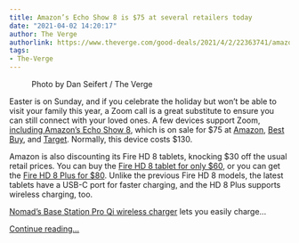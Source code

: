 ```yaml
---
title: Amazon’s Echo Show 8 is $75 at several retailers today
date: "2021-04-02 14:20:17"
author: The Verge
authorlink: https://www.theverge.com/good-deals/2021/4/2/22363741/amazon-echo-show-8-fire-hd-8-tablet-nomad-base-station-pro-deal-sale
tags:
- The-Verge
---
```

<figure>
      <img alt="" src="https://cdn.vox-cdn.com/thumbor/h-gFiPAVYH7WAQkdQOQhFpOGOxw=/0x0:2040x1360/1310x873/cdn.vox-cdn.com/uploads/chorus_image/image/69066242/dseifert_191123_3810_0001.0.jpg" />
        <figcaption>Photo by Dan Seifert / The Verge</figcaption>
    </figure>

  <p id="NbdJCk">Easter is on Sunday, and if you celebrate the holiday but won’t be able to visit your family this year, a Zoom call is a great substitute to ensure you can still connect with your loved ones. A few devices support Zoom, <a href="https://www.theverge.com/2020/12/18/22188551/amazon-echo-group-calling-video-voice-calls-feature-available">including Amazon’s Echo Show 8</a>, which is on sale for $75 at <a href="https://www.amazon.com/dp/B07PF1Y28C?tag=theverge02-20" rel="sponsored nofollow noopener" target="_blank">Amazon</a>, <a href="https://shop-links.co/1724867471427496922#donotlink" rel="sponsored nofollow noopener" target="_blank">Best Buy</a>, and <a href="https://goto.target.com/c/482924/81938/2092?u=https%3A%2F%2Fwww.target.com%2Fp%2Famazon-echo-show-8-hd-8in-smart-display%2F-%2FA-81795783%3Fpreselect%3D78656158%26clkid%3D7eebb553N627e11ebb06342010a246e3d%26lnm%3D81938%26afid%3DVox%2520Media%26ref%3Dtgt_adv_xasd0002%26clkid%3D7eebb553N627e11ebb06342010a246e3d%26lnm%3D81938%26afid%3DVox%2520Media%26ref%3Dtgt_adv_xasd0002%23lnk%3Dsametab&amp;subid1=VergeEchoDeals03012021&amp;sharedid=verge">Target</a>. Normally, this device costs $130. </p>
<div id="uhKwuI"><div data-anthem-component="productcard:9573987"></div></div>
<p id="GWOeX6">Amazon is also discounting its Fire HD 8 tablets, knocking $30 off the usual retail prices. You can buy the <a href="https://www.amazon.com/Fire-HD-8-tablet/dp/B07TMJ1R3X?tag=theverge02-20" rel="sponsored nofollow noopener" target="_blank">Fire HD 8 tablet for only $60</a>, or you can get the <a href="https://www.amazon.com/dp/B0839NDRB2?tag=theverge02-20" rel="sponsored nofollow noopener" target="_blank">Fire HD 8 Plus for $80</a>. Unlike the previous Fire HD 8 models, the latest tablets have a USB-C port for faster charging, and the HD 8 Plus supports wireless charging, too. </p>
<div id="O0hIwm"><div data-anthem-component="productcard:9560044"></div></div>
<p id="Eq7kyB"><a href="https://www.pjtra.com/t/8-10090-88849-119386?sid=VergeDealExclusiveApril2021&amp;website=309942&amp;url=https%3A%2F%2Fnomadgoods.com%2Fproducts%2Fbase-station-pro" rel="sponsored nofollow noopener" target="_blank">Nomad’s Base Station Pro Qi wireless charger</a> lets you easily charge...</p>
  <p>
    <a href="https://www.theverge.com/good-deals/2021/4/2/22363741/amazon-echo-show-8-fire-hd-8-tablet-nomad-base-station-pro-deal-sale">Continue reading&hellip;</a>
  </p>